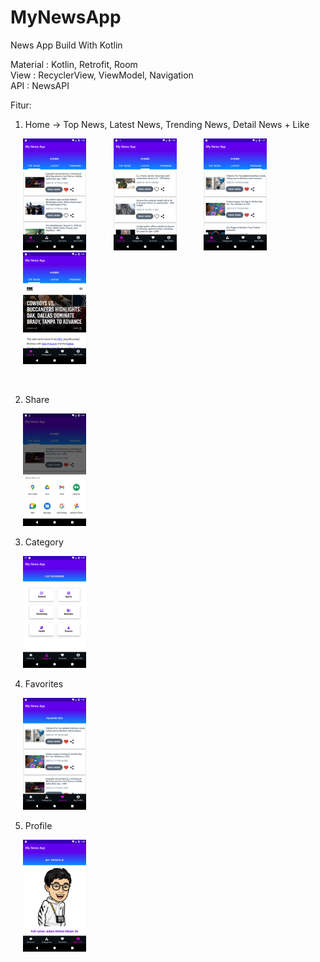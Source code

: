 # MyNewsApp
News App Build With Kotlin

Material : Kotlin, Retrofit, Room <br />
View : RecyclerView, ViewModel, Navigation <br />
API : NewsAPI

Fitur:
1. Home -> Top News, Latest News, Trending News, Detail News + Like

<!-- <p align="middle"> -->

<p float="left">
<img src="https://github.com/Damg11/MyNewsApp/blob/main/Screenshot/Screenshot_20230117_130101.png" hspace="20" width=20% height=20%>
  <span> </span>
<img src="https://github.com/Damg11/MyNewsApp/blob/main/Screenshot/Screenshot_20230117_133527.png" hspace="20" width=20% height=20%>
  <span> </span>
<img src="https://github.com/Damg11/MyNewsApp/blob/main/Screenshot/Screenshot_20230117_133721.png" hspace="20" width=20% height=20%>
  <span> </span>
<img src="https://github.com/Damg11/MyNewsApp/blob/main/Screenshot/Screenshot_20230117_130158.png" hspace="20" width=20% height=20%>
</p>
<br />

2. Share

<img src="https://github.com/Damg11/MyNewsApp/blob/main/Screenshot/Screenshot_20230117_130123.png" hspace="20" width=20% height=20%>
<br />

3. Category

<img src="https://github.com/Damg11/MyNewsApp/blob/main/Screenshot/Screenshot_20230117_133737.png" hspace="20" width=20% height=20%>
<br />

4. Favorites

<img src="https://github.com/Damg11/MyNewsApp/blob/main/Screenshot/Screenshot_20230117_133756.png" hspace="20" width=20% height=20%>
<br />

5. Profile

<img src="https://github.com/Damg11/MyNewsApp/blob/main/Screenshot/Screenshot_20230117_133814.png" hspace="20" width=20% height=20%>
<br />
